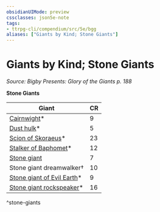 ```yaml
---
obsidianUIMode: preview
cssclasses: json5e-note
tags:
- ttrpg-cli/compendium/src/5e/bgg
aliases: ["Giants by Kind; Stone Giants"]
---
```

# Giants by Kind; Stone Giants
*Source: Bigby Presents: Glory of the Giants p. 188* 

**Stone Giants**

| Giant | CR |
|-------|----|
| [Cairnwight](2-Mechanics/CLI/bestiary/undead/cairnwight-bgg.md)* | 9 |
| [Dust hulk](2-Mechanics/CLI/bestiary/elemental/dust-hulk-bgg.md)* | 5 |
| [Scion of Skoraeus](2-Mechanics/CLI/bestiary/giant/scion-of-skoraeus-bgg.md)* | 23 |
| [Stalker of Baphomet](2-Mechanics/CLI/bestiary/fiend/stalker-of-baphomet-bgg.md)* | 12 |
| [Stone giant](2-Mechanics/CLI/bestiary/giant/stone-giant-xmm.md) | 7 |
| Stone giant dreamwalker† | 10 |
| [Stone giant of Evil Earth](2-Mechanics/CLI/bestiary/giant/stone-giant-of-evil-earth-bgg.md)* | 9 |
| [Stone giant rockspeaker](2-Mechanics/CLI/bestiary/giant/stone-giant-rockspeaker-bgg.md)* | 16 |
^stone-giants